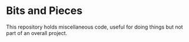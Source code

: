 # Bits and Pieces

This repository holds miscellaneous code, useful for doing things but not part of an overall project.
